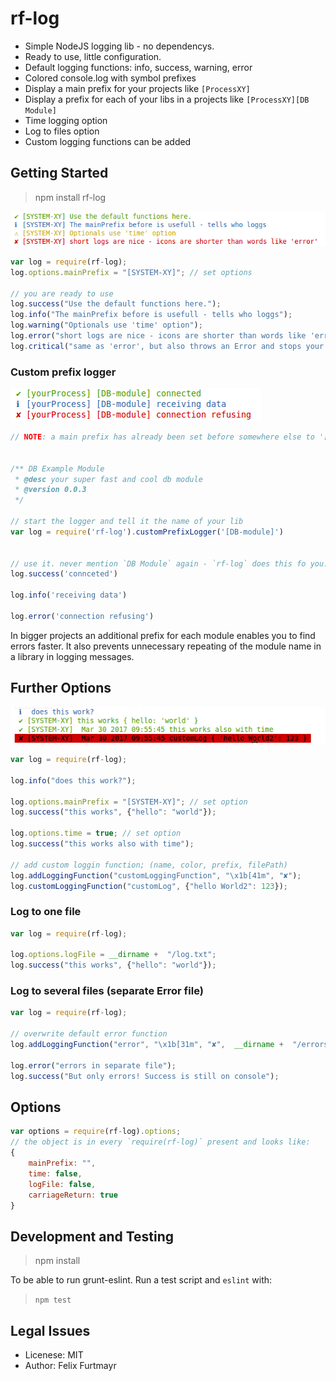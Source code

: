 # rf-log

* Simple NodeJS logging lib - no dependencys.
* Ready to use, little configuration.
* Default logging functions: info, success, warning, error
* Colored console.log with symbol prefixes
* Display a main prefix for your projects like `[ProcessXY]`
* Display a prefix for each of your libs in a projects like `[ProcessXY][DB Module]`
* Time logging option
* Log to files option
* Custom logging functions can be added

## Getting Started

> npm install rf-log

![log-simple example](defaultFunctions.png)

```js
var log = require(rf-log);
log.options.mainPrefix = "[SYSTEM-XY]"; // set options

// you are ready to use
log.success("Use the default functions here.");
log.info("The mainPrefix before is usefull - tells who loggs");
log.warning("Optionals use 'time' option");
log.error("short logs are nice - icons are shorter than words like 'error'");
log.critical("same as 'error', but also throws an Error and stops your app");


```


### Custom prefix logger

![log-simple example](customPrefix.png)

```js
// NOTE: a main prefix has already been set before somewhere else to '[yourProcess]'


/** DB Example Module
 * @desc your super fast and cool db module
 * @version 0.0.3
 */

// start the logger and tell it the name of your lib
var log = require('rf-log').customPrefixLogger('[DB-module]')


// use it. never mention `DB Module` again - `rf-log` does this fo you.
log.success('connceted')

log.info('receiving data')

log.error('connection refusing')

```
In bigger projects an additional prefix for each module enables you to find errors faster. It also prevents unnecessary repeating of the module name in a library in logging messages.



## Further Options

![log-simple example](logExample.png)


```js
var log = require(rf-log);

log.info("does this work?");

log.options.mainPrefix = "[SYSTEM-XY]"; // set option
log.success("this works", {"hello": "world"});

log.options.time = true; // set option
log.success("this works also with time");

// add custom loggin function; (name, color, prefix, filePath)
log.addLoggingFunction("customLoggingFunction", "\x1b[41m", "✘");
log.customLoggingFunction("customLog", {"hello World2": 123});

```

### Log to one file

```js
var log = require(rf-log);

log.options.logFile = __dirname +  "/log.txt";
log.success("this works", {"hello": "world"});

```

### Log to several files (separate Error file)

```js
var log = require(rf-log);

// overwrite default error function
log.addLoggingFunction("error", "\x1b[31m", "✘",  __dirname +  "/errors.txt");

log.error("errors in separate file");
log.success("But only errors! Success is still on console");

```


## Options

```js
var options = require(rf-log).options;
// the object is in every `require(rf-log)` present and looks like:
{
    mainPrefix: "",
    time: false,
    logFile: false,
    carriageReturn: true
}

```

## Development and Testing

> npm install

To be able to run grunt-eslint. Run a test script and `eslint` with:

> `npm test`


## Legal Issues
* Licenese: MIT
* Author: Felix Furtmayr
